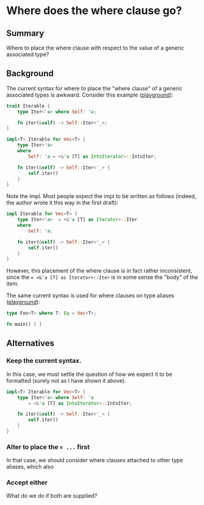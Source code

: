 # Where does the where clause go?

## Summary

Where to place the where clause with respect to the value of a generic associated type?

## Background

The current syntax for where to place the "where clause" of a generic associated types is awkward. Consider this example ([playground](https://play.rust-lang.org/?version=nightly&mode=debug&edition=2018&gist=bdb55a5d5cb17e20d73e22a3f2db0e57)):

```rust
trait Iterable {
    type Iter<'a> where Self: 'a;

    fn iter(&self) -> Self::Iter<'_>;
}

impl<T> Iterable for Vec<T> {
    type Iter<'a>
    where 
        Self: 'a = <&'a [T] as IntoIterator>::IntoIter;

    fn iter(&self) -> Self::Iter<'_> {
        self.iter()
    }
}
```

Note the impl. Most people expect the impl to be written as follows (indeed, the author wrote it this way in the first draft):

```rust
impl Iterable for Vec<T> {
    type Iter<'a>  = <&'a [T] as Iterator>::Iter
    where 
        Self: 'a;

    fn iter(&self) -> Self::Iter<'_> {
        self.iter()
    }
}
```

However, this placement of the where clause is in fact rather inconsistent, since the `= <&'a [T] as Iterator>::Iter` is in some sense the "body" of the item.

The same current syntax is used for where clauses on type aliases ([playground](https://play.rust-lang.org/?version=nightly&mode=debug&edition=2018&gist=74eeed1795b693f238150f825a0e8438)):

```rust
type Foo<T> where T: Eq = Vec<T>;

fn main() { }
```

## Alternatives

### Keep the current syntax.

In this case, we must settle the question of how we expect it to be formatted (surely not as I have shown it above).

```rust
impl<T> Iterable for Vec<T> {
    type Iter<'a> where Self: 'a 
        = <&'a [T] as IntoIterator>::IntoIter;

    fn iter(&self) -> Self::Iter<'_> {
        self.iter()
    }
}
```

### Alter to place the `= ...` first

In that case, we should consider where clauses attached to other type aliases, which also 

### Accept either

What do we do if both are supplied?